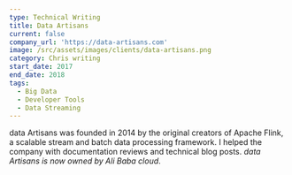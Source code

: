 ```yaml
---
type: Technical Writing
title: Data Artisans
current: false
company_url: 'https://data-artisans.com'
image: /src/assets/images/clients/data-artisans.png
category: Chris writing
start_date: 2017
end_date: 2018
tags:
  - Big Data
  - Developer Tools
  - Data Streaming
---
```


data Artisans was founded in 2014 by the original creators of Apache Flink, a scalable stream and batch data processing framework. I helped the company with documentation reviews and technical blog posts. _data Artisans is now owned by Ali Baba cloud_.
